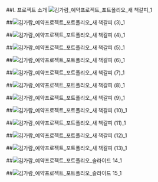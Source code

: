 ##I. 프로젝트 소개
![김가람_예약프로젝트_포트폴리오_새 책갈피_1](https://github.com/KANE350/BookingProject/assets/97603476/b73a0efe-bf25-4c76-b2a1-bf067603ef16)


##![김가람_예약프로젝트_포트폴리오_새 책갈피 (3)_1](https://github.com/KANE350/BookingProject/assets/97603476/4ffbe303-77f4-4d18-8d0f-b589a32738b9)


##![김가람_예약프로젝트_포트폴리오_새 책갈피 (4)_1](https://github.com/KANE350/BookingProject/assets/97603476/57a65e08-e6c3-47c3-bc7f-400d8cc8ee4c)


##![김가람_예약프로젝트_포트폴리오_새 책갈피 (5)_1](https://github.com/KANE350/BookingProject/assets/97603476/f7568c1a-52f9-4d27-872d-775d0e2a30b4)


##![김가람_예약프로젝트_포트폴리오_새 책갈피 (6)_1](https://github.com/KANE350/BookingProject/assets/97603476/0bedc36c-c33f-481c-b875-812177d6c018)


##![김가람_예약프로젝트_포트폴리오_새 책갈피 (7)_1](https://github.com/KANE350/BookingProject/assets/97603476/8382cb5a-d671-4cb7-9dda-8d429467a5f2)


##![김가람_예약프로젝트_포트폴리오_새 책갈피 (8)_1](https://github.com/KANE350/BookingProject/assets/97603476/5ec5ef20-d465-4f32-9dfe-b5ea555a8668)


##![김가람_예약프로젝트_포트폴리오_새 책갈피 (9)_1](https://github.com/KANE350/BookingProject/assets/97603476/6ac233ca-cb25-4fe3-8e2d-dae5d8ee632d)


##![김가람_예약프로젝트_포트폴리오_새 책갈피 (10)_1](https://github.com/KANE350/BookingProject/assets/97603476/e69b20c7-6596-48bc-bd54-4de32bead5c2)


##![김가람_예약프로젝트_포트폴리오_새 책갈피 (11)_1](https://github.com/KANE350/BookingProject/assets/97603476/2efd3805-8f37-4659-9336-612e8f008398)


##![김가람_예약프로젝트_포트폴리오_새 책갈피 (12)_1](https://github.com/KANE350/BookingProject/assets/97603476/14009f67-728e-49c0-9521-d662fb7912c4)


##![김가람_예약프로젝트_포트폴리오_새 책갈피 (13)_1](https://github.com/KANE350/BookingProject/assets/97603476/8a922e43-6715-4dbb-a59c-2c57bf2e0a34)


##![김가람_예약프로젝트_포트폴리오_슬라이드 14_1](https://github.com/KANE350/BookingProject/assets/97603476/3ef91d8b-b29f-494f-8bcb-d485ffb3df82)


##![김가람_예약프로젝트_포트폴리오_슬라이드 15_1](https://github.com/KANE350/BookingProject/assets/97603476/67f82f73-7bbd-423e-acdd-81a895644454)


